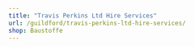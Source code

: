 ```yaml
---
title: "Travis Perkins Ltd Hire Services"
url: /guildford/travis-perkins-ltd-hire-services/
shop: Baustoffe
---
```

